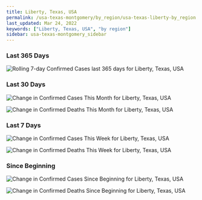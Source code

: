 ```yaml
---
title: Liberty, Texas, USA
permalink: /usa-texas-montgomery/by_region/usa-texas-liberty-by_region.html
last_updated: Mar 24, 2022
keywords: ["Liberty, Texas, USA", "by region"]
sidebar: usa-texas-montgomery_sidebar
---
```


<h3>Last 365 Days</h3>

![Rolling 7-day Confirmed Cases last 365 days for Liberty, Texas, USA](/covid_tracker/images/graphs/usa-texas-liberty-weekly_totals_graph.png)

<h3>Last 30 Days</h3>

![Change in Confirmed Cases This Month for Liberty, Texas, USA](/covid_tracker/images/graphs/usa-texas-liberty-delta_confirmed-30_days_graph.png)

![Change in Confirmed Deaths This Month for Liberty, Texas, USA](/covid_tracker/images/graphs/usa-texas-liberty-delta_deaths-30_days_graph.png)

<h3>Last 7 Days</h3>

![Change in Confirmed Cases This Week for Liberty, Texas, USA](/covid_tracker/images/graphs/usa-texas-liberty-delta_confirmed-7_days_graph.png)

![Change in Confirmed Deaths This Week for Liberty, Texas, USA](/covid_tracker/images/graphs/usa-texas-liberty-delta_deaths-7_days_graph.png)

<h3>Since Beginning</h3>

![Change in Confirmed Cases Since Beginning for Liberty, Texas, USA](/covid_tracker/images/graphs/usa-texas-liberty-delta_confirmed-since_beginning_graph.png)

![Change in Confirmed Deaths Since Beginning for Liberty, Texas, USA](/covid_tracker/images/graphs/usa-texas-liberty-delta_deaths-since_beginning_graph.png)
